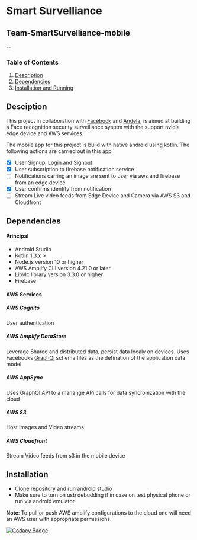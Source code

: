 # Smart Survelliance

## Team-SmartSurvelliance-mobile

--
### Table of Contents

1. [Description](#desccription)
2. [Dependencies](#dependencies)
3. [Installation and Running](#installation)

## Desciption <a name="description"></a>
This project in collaboration with [Facebook](
facebook.com) and [Andela](https://andela.com/), is aimed at building a Face recognition security surveillance system with the support nvidia edge device and AWS services. 

The mobile app for this project is build with native android using kotlin. The following actions are carried out in this app
 - [X] User Signup, Login and Signout
 - [X] User subscription to firebase notification service
 - [ ] Notifications carring an image are sent to user via aws and firebase from an edge device
 - [X] User confirms identify from notification 
 - [ ] Stream Live video feeds from Edge Device and Camera via AWS S3 and Cloudfront

## Dependencies <a name="dependencies"></a>

#### Principal 
 - Android Studio
 - Kotlin 1.3.x >
 - Node.js version 10 or higher
 - AWS Amplify CLI version 4.21.0 or later
 - Libvlc library version 3.3.0 or higher
 - Firebase

#### AWS Services
##### AWS Cognito
User authentication

##### AWS Amplify DataStore 
Leverage Shared and distributed data, persist data localy on devices. Uses Facebooks [GraphQl](https://graphql.org/) schema files as the defination of the application data model

##### AWS AppSync
Uses GraphQl API to a manange APi calls for data syncronization with the cloud

##### AWS S3
Host Images and Video streams

##### AWS Cloudfront
Stream Video feeds from s3 in the mobile device

## Installation<a name="installation"></a>
- Clone repository and run android studio
- Make sure to turn on usb debudding if in case on test physical phone or run via android emulator

<b>Note</b>: To pull or push AWS amplify configurations to the cloud one will need an AWS user with appropriate permissions. 


[![Codacy Badge](https://api.codacy.com/project/badge/Grade/b1a90331120c444eb56e9f98cb91ce2e)](https://app.codacy.com/gh/BuildForSDGCohort2/Team-SmartSurvelliance-mobile?utm_source=github.com&utm_medium=referral&utm_content=BuildForSDGCohort2/Team-SmartSurvelliance-mobile&utm_campaign=Badge_Grade_Settings)
